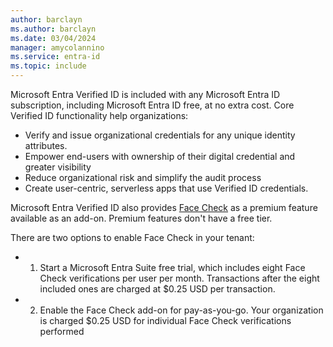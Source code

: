 ```yaml
---
author: barclayn
ms.author: barclayn
ms.date: 03/04/2024
manager: amycolannino
ms.service: entra-id
ms.topic: include
---
```


Microsoft Entra Verified ID is included with any Microsoft Entra ID subscription, including Microsoft Entra ID free, at no extra cost. Core Verified ID functionality help organizations:

- Verify and issue organizational credentials for any unique identity attributes.
- Empower end-users with ownership of their digital credential and greater visibility
- Reduce organizational risk and simplify the audit process
- Create user-centric, serverless apps that use Verified ID credentials.

Microsoft Entra Verified ID also provides 
[Face Check](~/verified-id/using-facecheck.md) as a premium feature available as an add-on. Premium features don't have a free tier.

There are two options to enable Face Check in your tenant: 

- 1. Start a Microsoft Entra Suite free trial, which includes eight Face Check verifications per user per month. Transactions after the eight included ones are charged at $0.25 USD per transaction. 
- 2. Enable the Face Check add-on for pay-as-you-go. Your organization is charged $0.25 USD for individual Face Check verifications performed